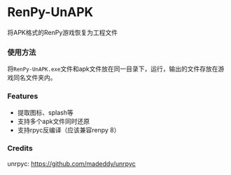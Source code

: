 # RenPy-UnAPK
将APK格式的RenPy游戏恢复为工程文件

### 使用方法

将`RenPy-UnAPK.exe`文件和apk文件放在同一目录下，运行，输出的文件存放在游戏同名文件夹内。

### Features

- 提取图标、splash等
- 支持多个apk文件同时还原
- 支持rpyc反编译（应该兼容renpy 8）

### Credits

unrpyc: https://github.com/madeddy/unrpyc
